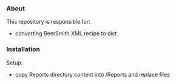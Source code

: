 ### About
This repository is responsible for:
- converting BeerSmith XML recipe to dict
 
### Installation
Setup:
- copy Reports directory content into <your-BeerSmith-installation-dir>/Reports and replace files